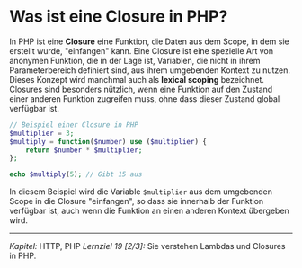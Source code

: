 # Was ist eine Closure in PHP?

In PHP ist eine **Closure** eine Funktion, die Daten aus dem Scope, in dem sie erstellt wurde, "einfangen" kann. Eine Closure ist eine spezielle Art von anonymen Funktion, die in der Lage ist, Variablen, die nicht in ihrem Parameterbereich definiert sind, aus ihrem umgebenden Kontext zu nutzen. Dieses Konzept wird manchmal auch als **lexical scoping** bezeichnet. Closures sind besonders nützlich, wenn eine Funktion auf den Zustand einer anderen Funktion zugreifen muss, ohne dass dieser Zustand global verfügbar ist.

```php
// Beispiel einer Closure in PHP
$multiplier = 3;
$multiply = function($number) use ($multiplier) {
    return $number * $multiplier;
};

echo $multiply(5); // Gibt 15 aus
```
In diesem Beispiel wird die Variable `$multiplier` aus dem umgebenden Scope in die Closure "einfangen", so dass sie innerhalb der Funktion verfügbar ist, auch wenn die Funktion an einen anderen Kontext übergeben wird.

---

_Kapitel:_ HTTP, PHP
_Lernziel 19 \[2/3\]:_ Sie verstehen Lambdas und Closures in PHP.
